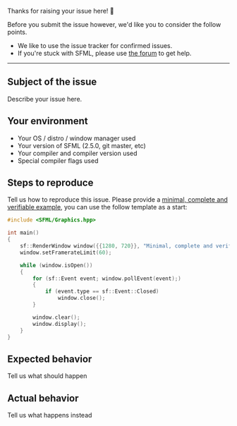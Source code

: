 Thanks for raising your issue here! 🙂

Before you submit the issue however, we'd like you to consider the follow points.

* We like to use the issue tracker for confirmed issues.
* If you're stuck with SFML, please use [the forum](https://en.sfml-dev.org/forums/index.php#c3) to get help.

----

## Subject of the issue

Describe your issue here.

## Your environment

* Your OS / distro / window manager used
* Your version of SFML (2.5.0, git master, etc)
* Your compiler and compiler version used
* Special compiler flags used

## Steps to reproduce

Tell us how to reproduce this issue. Please provide a [minimal, complete and verifiable example](https://stackoverflow.com/help/mcve), you can use the follow template as a start:

```cpp
#include <SFML/Graphics.hpp>

int main()
{
    sf::RenderWindow window({{1280, 720}}, "Minimal, complete and verifiable example");
    window.setFramerateLimit(60);

    while (window.isOpen())
    {
        for (sf::Event event; window.pollEvent(event);)
        {
            if (event.type == sf::Event::Closed)
                window.close();
        }

        window.clear();
        window.display();
    }
}
```

## Expected behavior

Tell us what should happen

## Actual behavior

Tell us what happens instead
